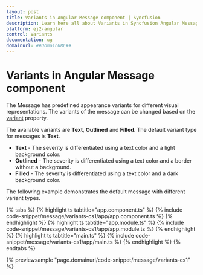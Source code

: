 ```yaml
---
layout: post
title: Variants in Angular Message component | Syncfusion
description: Learn here all about Variants in Syncfusion Angular Message component of Syncfusion Essential JS 2 and more.
platform: ej2-angular
control: Variants 
documentation: ug
domainurl: ##DomainURL##
---
```


# Variants in Angular Message component

The Message has predefined appearance variants for different visual representations. The variants of the message can be changed based on the [variant](https://ej2.syncfusion.com/angular/documentation/api/message/#variant) property.

The available variants are **Text**, **Outlined** and **Filled**. The default variant type for messages is **Text**.
* **Text** - The severity is differentiated using a text color and a light background color.
* **Outlined** - The severity is differentiated using a text color and a border without a background.
* **Filled** - The severity is differentiated using a text color and a dark background color.

The following example demonstrates the default message with different variant types.

{% tabs %}
{% highlight ts tabtitle="app.component.ts" %}
{% include code-snippet/message/variants-cs1/app/app.component.ts %}
{% endhighlight %}
{% highlight ts tabtitle="app.module.ts" %}
{% include code-snippet/message/variants-cs1/app/app.module.ts %}
{% endhighlight %}
{% highlight ts tabtitle="main.ts" %}
{% include code-snippet/message/variants-cs1/app/main.ts %}
{% endhighlight %}
{% endtabs %}
  
{% previewsample "page.domainurl/code-snippet/message/variants-cs1" %}
